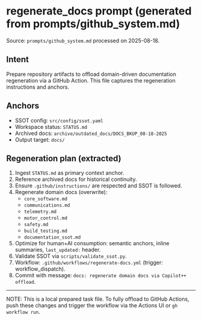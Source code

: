 # regenerate_docs prompt (generated from prompts/github_system.md)

Source: `prompts/github_system.md` processed on 2025-08-18.

## Intent

Prepare repository artifacts to offload domain-driven documentation regeneration via a GitHub Action. This file captures the regeneration instructions and anchors.

## Anchors

- SSOT config: `src/config/ssot.yaml`
- Workspace status: `STATUS.md`
- Archived docs: `archive/outdated_docs/DOCS_BKUP_08-18-2025`
- Output target: `docs/`

## Regeneration plan (extracted)

1. Ingest `STATUS.md` as primary context anchor.
2. Reference archived docs for historical continuity.
3. Ensure `.github/instructions/` are respected and SSOT is followed.
4. Regenerate domain docs (overwrite):
   - `core_software.md`
   - `communications.md`
   - `telemetry.md`
   - `motor_control.md`
   - `safety.md`
   - `build_testing.md`
   - `documentation_ssot.md`
5. Optimize for human+AI consumption: semantic anchors, inline summaries, `last_updated:` header.
6. Validate SSOT via `scripts/validate_ssot.py`.
7. Workflow: `.github/workflows/regenerate-docs.yml` (trigger: workflow_dispatch).
8. Commit with message: `docs: regenerate domain docs via Copilot++ offload`.

---

NOTE: This is a local prepared task file. To fully offload to GitHub Actions, push these changes and trigger the workflow via the Actions UI or `gh workflow run`.
